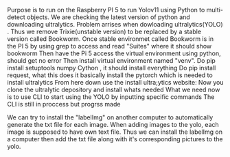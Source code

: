 Purpose is to run on the Raspberry PI 5 to run Yolov11 using Python to multi-detect objects. We are checking the latest version of python and downloading ultralytics. Problem arrises when dowloading ultralytics(YOLO) .
Thus we remove Trixie(unstable version) to be replaced by a stable version called Bookworm. 
Once stable environmet called Bookworm is in the PI 5 by using grep to access and read "Suites" where it should show bookworm
Then have the Pi 5 access the virtual environment using python, should get no error
Then install virtual environment named "venv". 
Do pip install setuptools numpy Cython , it should install everything
Do pip install request, what this does it basically install the pytorch which is needed to install ultralytics
From here down use the install ultra;ytics website:
Now you clone the ultralytic depository and install whats needed
What we need now is to use CLI to start using the YOLO by inputting specific commands
The CLI is still in proccess but progrss made


We can try to install the "labelImg" on another computer to automatically generate the txt file for each image. When adding images to the yolo, each image is supposed to have own text file. Thus we can install the labelImg on a computer then add the txt file along with it's corresponding pictures to the yolo.
